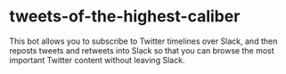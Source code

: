 # tweets-of-the-highest-caliber
This bot allows you to subscribe to Twitter timelines over Slack, and then reposts tweets and retweets into Slack so that you can browse the most important Twitter content without leaving Slack.
